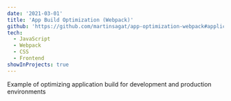 ```yaml
---
date: '2021-03-01'
title: 'App Build Optimization (Webpack)'
github: 'https://github.com/martinsagat/app-optimization-webpack#application-optimization-with-webpack'
tech:
  - JavaScript
  - Webpack
  - CSS
  - Frontend
showInProjects: true
---
```


Example of optimizing application build for development and production environments
